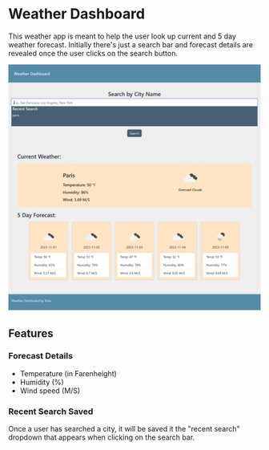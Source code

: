 # Weather Dashboard
This weather app is meant to help the user look up current and 5 day weather forecast.
Initially there's just a search bar and forecast details are revealed once the user clicks on the search button.

![Weather App screenshot](./assets/images/Screenshot%202023-10-30%20215358.png) 

## Features

### Forecast Details
- Temperature (in Farenheight)
- Humidity (%)
- Wind speed  (M/S)

### Recent Search Saved
Once a user has searched a city, it will be saved it the "recent search" dropdown that appears when clicking on the search bar.  
